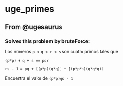 # uge_primes

## From @ugesaurus

### Solves this problem by bruteForce:

Los números `p < q < r < s` son cuatro primos tales que
```
(p*p) + q + s == pqr

rs - 1 = pq + [(p*p)(q*q)] + [(p*p*p)(q*q*q)]
```
Encuentra el valor de `(p*p)qs - 1`
